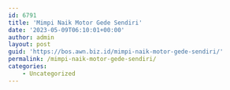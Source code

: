 ```yaml
---
id: 6791
title: 'Mimpi Naik Motor Gede Sendiri'
date: '2023-05-09T06:10:01+00:00'
author: admin
layout: post
guid: 'https://bos.awn.biz.id/mimpi-naik-motor-gede-sendiri/'
permalink: /mimpi-naik-motor-gede-sendiri/
categories:
    - Uncategorized
---
```


